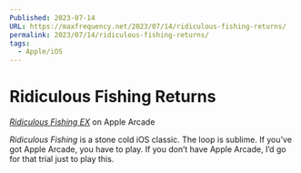 ```yaml
---
Published: 2023-07-14
URL: https://maxfrequency.net/2023/07/14/ridiculous-fishing-returns/
permalink: 2023/07/14/ridiculous-fishing-returns/
tags:
  - Apple/iOS
---
```

# Ridiculous Fishing Returns

*[Ridiculous Fishing EX](https://apps.apple.com/us/app/ridiculous-fishing-ex/id1610164691)* on Apple Arcade

*Ridiculous Fishing* is a stone cold iOS classic. The loop is sublime. If you’ve got Apple Arcade, you have to play. If you don’t have Apple Arcade, I’d go for that trial just to play this.